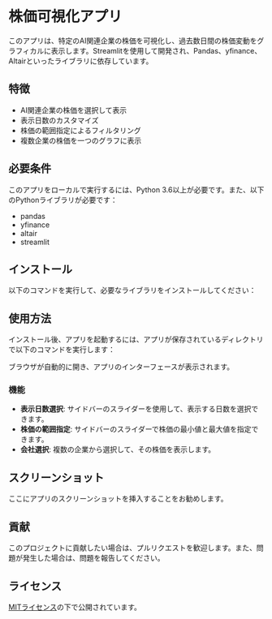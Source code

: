 # 株価可視化アプリ

このアプリは、特定のAI関連企業の株価を可視化し、過去数日間の株価変動をグラフィカルに表示します。Streamlitを使用して開発され、Pandas、yfinance、Altairといったライブラリに依存しています。

## 特徴

- AI関連企業の株価を選択して表示
- 表示日数のカスタマイズ
- 株価の範囲指定によるフィルタリング
- 複数企業の株価を一つのグラフに表示

## 必要条件

このアプリをローカルで実行するには、Python 3.6以上が必要です。また、以下のPythonライブラリが必要です：

- pandas
- yfinance
- altair
- streamlit

## インストール

以下のコマンドを実行して、必要なライブラリをインストールしてください：


## 使用方法

インストール後、アプリを起動するには、アプリが保存されているディレクトリで以下のコマンドを実行します：



ブラウザが自動的に開き、アプリのインターフェースが表示されます。

### 機能

- **表示日数選択**: サイドバーのスライダーを使用して、表示する日数を選択できます。
- **株価の範囲指定**: サイドバーのスライダーで株価の最小値と最大値を指定できます。
- **会社選択**: 複数の企業から選択して、その株価を表示します。

## スクリーンショット

ここにアプリのスクリーンショットを挿入することをお勧めします。

## 貢献

このプロジェクトに貢献したい場合は、プルリクエストを歓迎します。また、問題が発生した場合は、問題を報告してください。

## ライセンス

[MITライセンス](LICENSE)の下で公開されています。
